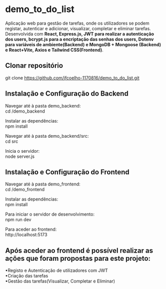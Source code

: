 # demo_to_do_list

Aplicação web para gestão de tarefas, onde os utilizadores se podem registar, autenticar e adicionar, visualizar, completar e eliminar tarefas. Desenvolvida com **React, Express.js, JWT para realizar a autenticação dos users, bcrypt.js para a encriptação das senhas dos users, Dotenv para variáveis de ambiente(Backend) e MongoDB + Mongoose (Backend) e React+Vite, Axios e Tailwind CSS(Frontend)**.

## Clonar repositório
git clone https://github.com/jfcoelho-1170816/demo_to_do_list.git

## Instalação e Configuração do Backend

Navegar até à pasta demo_backend:<br>
cd /demo_backend

Instalar as dependências:<br>
npm install

Navegar até à pasta demo_backend/src:<br>
cd src

Inicia o servidor:<br>
node server.js

## Instalação e Configuração do Frontend

Navegar até à pasta demo_frontend:<br>
cd /demo_frontend

Instalar as dependências:<br>
npm install

Para iniciar o servidor de desenvolvimento:<br>
npm run dev

Para aceder ao frontend:<br>
 http://localhost:5173

## Após aceder ao frontend é possível realizar as ações que foram propostas para este projeto:

  •Registo e Autenticação de utilizadores com JWT <br>
  •Criação das tarefas<br>
  •Gestão das tarefas(Visualizar, Completar e Eliminar)
